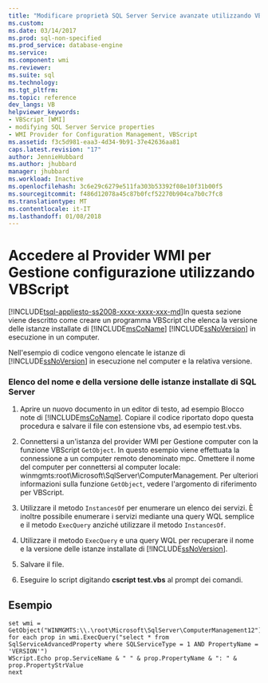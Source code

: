 ```yaml
---
title: "Modificare proprietà SQL Server Service avanzate utilizzando VBScript | Documenti Microsoft"
ms.custom: 
ms.date: 03/14/2017
ms.prod: sql-non-specified
ms.prod_service: database-engine
ms.service: 
ms.component: wmi
ms.reviewer: 
ms.suite: sql
ms.technology: 
ms.tgt_pltfrm: 
ms.topic: reference
dev_langs: VB
helpviewer_keywords:
- VBScript [WMI]
- modifying SQL Server Service properties
- WMI Provider for Configuration Management, VBScript
ms.assetid: f3c5d981-eaa3-4d34-9b91-37e42636aa81
caps.latest.revision: "17"
author: JennieHubbard
ms.author: jhubbard
manager: jhubbard
ms.workload: Inactive
ms.openlocfilehash: 3c6e29c6279e511fa303b53392f08e10f31b00f5
ms.sourcegitcommit: f486d12078a45c87b0fcf52270b904ca7b0c7fc8
ms.translationtype: MT
ms.contentlocale: it-IT
ms.lasthandoff: 01/08/2018
---
```

# <a name="access-wmi-provider-for-configuration-management-using-vbscript"></a>Accedere al Provider WMI per Gestione configurazione utilizzando VBScript
[!INCLUDE[tsql-appliesto-ss2008-xxxx-xxxx-xxx-md](../../includes/tsql-appliesto-ss2008-xxxx-xxxx-xxx-md.md)]In questa sezione viene descritto come creare un programma VBScript che elenca la versione delle istanze installate di [!INCLUDE[msCoName](../../includes/msconame-md.md)] [!INCLUDE[ssNoVersion](../../includes/ssnoversion-md.md)] in esecuzione in un computer.  
  
 Nell'esempio di codice vengono elencate le istanze di [!INCLUDE[ssNoVersion](../../includes/ssnoversion-md.md)] in esecuzione nel computer e la relativa versione.  
  
### <a name="listing-name-and-version-of-installed-instances-of-sql-server"></a>Elenco del nome e della versione delle istanze installate di SQL Server  
  
1.  Aprire un nuovo documento in un editor di testo, ad esempio Blocco note di [!INCLUDE[msCoName](../../includes/msconame-md.md)]. Copiare il codice riportato dopo questa procedura e salvare il file con estensione vbs, ad esempio test.vbs.  
  
2.  Connettersi a un'istanza del provider WMI per Gestione computer con la funzione VBScript `GetObject`. In questo esempio viene effettuata la connessione a un computer remoto denominato mpc. Omettere il nome del computer per connettersi al computer locale: winmgmts:root\Microsoft\SqlServer\ComputerManagement. Per ulteriori informazioni sulla funzione `GetObject`, vedere l'argomento di riferimento per VBScript.  
  
3.  Utilizzare il metodo `InstancesOf` per enumerare un elenco dei servizi. È inoltre possibile enumerare i servizi mediante una query WQL semplice e il metodo `ExecQuery` anziché utilizzare il metodo `InstancesOf`.  
  
4.  Utilizzare il metodo `ExecQuery` e una query WQL per recuperare il nome e la versione delle istanze installate di [!INCLUDE[ssNoVersion](../../includes/ssnoversion-md.md)].  
  
5.  Salvare il file.  
  
6.  Eseguire lo script digitando **cscript test.vbs** al prompt dei comandi.  
  
## <a name="example"></a>Esempio  
  
```  
set wmi = GetObject("WINMGMTS:\\.\root\Microsoft\SqlServer\ComputerManagement12")  
for each prop in wmi.ExecQuery("select * from SqlServiceAdvancedProperty where SQLServiceType = 1 AND PropertyName = 'VERSION'")  
WScript.Echo prop.ServiceName & " " & prop.PropertyName & ": " & prop.PropertyStrValue  
next  
```  
  
  
